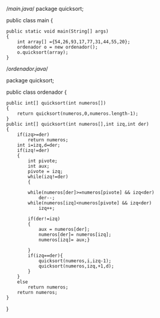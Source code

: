 /*main.java*/
package quicksort;


public class main {
    
    public static void main(String[] args)
    {
        int array[] ={54,26,93,17,77,31,44,55,20};
        ordenador o = new ordenador();
        o.quicksort(array);
    }
/*ordenador.java*/

package quicksort;


public class ordenador {
    
    public int[] quicksort(int numeros[])
    {
        return quicksort(numeros,0,numeros.length-1);
    }
    public int[] quicksort(int numeros[],int izq,int der)
    {
        if(izq>=der)
            return numeros;
        int i=izq,d=der;
        if(izq!=der)
        {
            int pivote;
            int aux;
            pivote = izq;
            while(izq!=der)
            {
            
            while(numeros[der]>=numeros[pivote] && izq<der)
                der--;
            while(numeros[izq]<numeros[pivote] && izq<der)
                izq++;
            
            if(der!=izq)
            {
                aux = numeros[der];
                numeros[der]= numeros[izq];
                numeros[izq]= aux;}
            
            }
            if(izq==der){
                quicksort(numeros,i,izq-1);
                quicksort(numeros,izq,+1,d);
            }
        }
        else
            return numeros;
        return numeros;
    }
}

